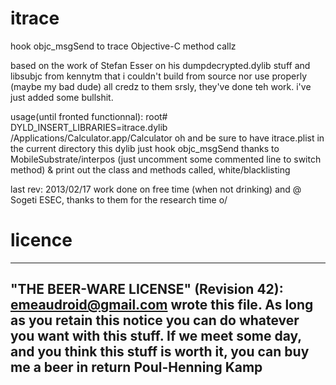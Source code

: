itrace
======

hook objc_msgSend to trace Objective-C method callz

based on the work of Stefan Esser on his dumpdecrypted.dylib stuff 
and libsubjc from kennytm that i couldn't build from source nor use properly (maybe my bad dude)
all credz to them srsly, they've done teh work. i've just added some bullshit.

usage(until fronted functionnal): 
root# DYLD_INSERT_LIBRARIES=itrace.dylib /Applications/Calculator.app/Calculator
oh and be sure to have itrace.plist in the current directory
this dylib just hook objc_msgSend thanks to MobileSubstrate/interpos (just uncomment some 
commented line to switch method) & print out the class and methods called, white/blacklisting

last rev: 2013/02/17
work done on free time (when not drinking) and @ Sogeti ESEC, thanks to them for the research time o/

licence
=======
----------------------------------------------------------------------------
"THE BEER-WARE LICENSE" (Revision 42):
<emeaudroid@gmail.com> wrote this file. As long as you retain this notice you
can do whatever you want with this stuff. If we meet some day, and you think
this stuff is worth it, you can buy me a beer in return Poul-Henning Kamp
----------------------------------------------------------------------------
